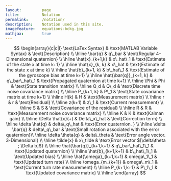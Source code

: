 ```yaml
---
layout:			page
title:			Notation
permalink: 		/notation/
description: 	Notation used in this site.
imagefeature:	equations-bckg.jpg
mathjax: 		true
---
```



$$
\begin{array}{c|c|l}
\text{LaTex Syntax} & \text{MATLAB Variable Syntax} & \text{Description} \\
\hline
 \bar{q}                  &  q\_bar               & \text{Regular 4-Dimensional quaternion}                                                        \\ \hline
 \hat{x}_{k+1,k}          &  x\_hat\_1            & \text{Estimate of the state x at time k+1}                                       \\ \hline
 \hat{x}_{k, k}           &  x\_hat            & \text{Estimate of the state x at time k}                                         \\ \hline
 \hat{b}_{k+1, k}         &  b\_hat\_1            & \text{Estimate of the gyroscope bias at time k+1}                                \\ \hline
 \hat{\bar{q}}_{k+1, k}   &  q\_bar\_hat\_1       & \text{Propagated quaternion at time k+1}                                         \\ \hline
 \Phi                     &  Phi                  & \text{State transition matrix}                                                   \\ \hline
 Q_d                      &  Q\_d                 & \text{Discrete time noise covariance matrix}                                     \\ \hline
 P_{k+1, k}               &  P\_1                 & \text{State covariance matrix at time k+1}                                       \\ \hline
 H(k)                     &  H                    & \text{Measurement matrix}                                                        \\ \hline
 r                        &  r                    & \text{Residual}                                                                  \\ \hline
 z(k+1)                   &  z\_1                 & \text{Current measurement}                                                       \\ \hline
 S                        &  S                    & \text{Covariance of the residual}                                                \\ \hline
 R                        &  R                    & \text{Measurement noise covariance matrix}                                       \\ \hline
 K                        &  K                    & \text{Kalman gain}                                                               \\ \hline
 \Delta \hat{x}(+)        &  Delta\_x\_hat        & \text{Correction term}                                                           \\ \hline
 \delta \hat{q}           &  delta\_q\_hat        & \text{Error quaternion. }   \\ \hline
 \delta \bar{q}           &  delta\_q\_bar        & \text{Small rotation associated with the error quaternion}\\ \hline
 \delta \theta{q}           &  delta\_theta         & \text{Error angle vector. 3-Dimensional}                                         \\ \hline
 \tilde{x}                &  x\_tilde             & \text{Error vector $[\delta\theta ; \Delta b]$}                                  \\ \hline
 \hat{\bar{q}}_{k+1,k+1}  &  q\_bar\_hat\_1\_1    & \text{Updated quaternion}                                                        \\ \hline
 \hat{b}_{k+1,k+1}        &  b\_hat\_1\_1         & \text{Updated bias}                                                              \\ \hline
 \hat{\omega}_{k+1,k+1}   &  omega\_1\_1          & \text{Updated turn rate}                                                         \\ \hline
 \omega_{m_{k+1}}         &  omega\_m\_1          & \text{Current turn rate measurement}                                                     \\ \hline
 P_{k+1,k+1}              &  P\_1\_1              & \text{Updated covariance matrix}                                                 \\ \hline  
 \end{array}
$$



